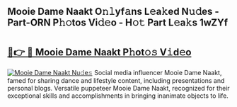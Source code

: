 ## Mooie Dame Naakt O𝚗𝚕yf𝚊ns L𝚎a𝚔ed N𝚞𝚍es - Part-ORN P𝚑𝚘tos Vi𝚍𝚎o - H𝚘𝚝 Part L𝚎a𝚔s 1wZYf

# <h2><a href="http://kfcd49n.oniu.top/?m=Mooie+Dame+Naakt">🔗👉 🔴 Mooie Dame Naakt P𝚑ot𝚘𝚜 V𝚒d𝚎o</a></h2>

[![Mooie Dame Naakt Nu𝚍e𝚜](https://i.imgur.com/0qMVB7G.gif)](http://kfcd49n.oniu.top/?m=Mooie+Dame+Naakt)
Social media influencer Mooie Dame Naakt, famed for sharing dance and lifestyle content, including presentations and personal blogs. Versatile puppeteer Mooie Dame Naakt, recognized for their exceptional skills and accomplishments in bringing inanimate objects to life.  
